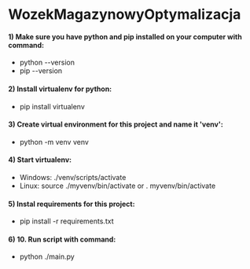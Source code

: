 # WozekMagazynowyOptymalizacja

#### 1) Make sure you have python and pip installed on your computer with command:
- python --version
- pip --version

#### 2) Install virtualenv for python:
- pip install virtualenv

#### 3) Create virtual environment for this project and name it 'venv':
- python -m venv venv

#### 4) Start virtualenv:
- Windows: ./venv/scripts/activate
- Linux: source ./myvenv/bin/activate or . myvenv/bin/activate

#### 5) Instal requirements for this project:
- pip install -r requirements.txt

#### 6) 10. Run script with command:
- python ./main.py
